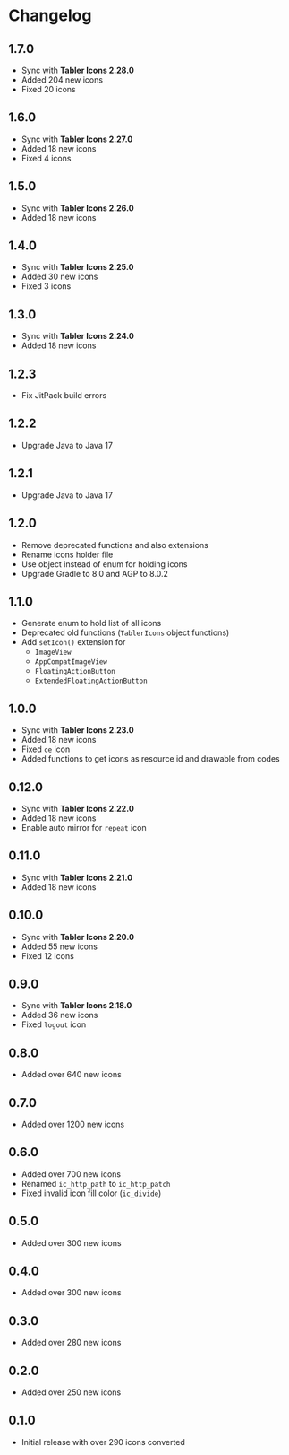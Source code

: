 # Changelog

## 1.7.0
* Sync with **Tabler Icons 2.28.0**
* Added 204 new icons
* Fixed 20 icons

## 1.6.0
* Sync with **Tabler Icons 2.27.0**
* Added 18 new icons
* Fixed 4 icons

## 1.5.0
* Sync with **Tabler Icons 2.26.0**
* Added 18 new icons

## 1.4.0
* Sync with **Tabler Icons 2.25.0**
* Added 30 new icons
* Fixed 3 icons

## 1.3.0
* Sync with **Tabler Icons 2.24.0**
* Added 18 new icons

## 1.2.3
* Fix JitPack build errors

## 1.2.2
* Upgrade Java to Java 17

## 1.2.1
* Upgrade Java to Java 17

## 1.2.0
* Remove deprecated functions and also extensions
* Rename icons holder file
* Use object instead of enum for holding icons
* Upgrade Gradle to 8.0 and AGP to 8.0.2

## 1.1.0
* Generate enum to hold list of all icons
* Deprecated old functions (`TablerIcons` object functions)
* Add `setIcon()` extension for
  * `ImageView`
  * `AppCompatImageView`
  * `FloatingActionButton`
  * `ExtendedFloatingActionButton`

## 1.0.0
* Sync with **Tabler Icons 2.23.0**
* Added 18 new icons
* Fixed `ce` icon
* Added functions to get icons as resource id and drawable from codes

## 0.12.0
* Sync with **Tabler Icons 2.22.0**
* Added 18 new icons
* Enable auto mirror for `repeat` icon

## 0.11.0
* Sync with **Tabler Icons 2.21.0**
* Added 18 new icons

## 0.10.0
* Sync with **Tabler Icons 2.20.0**
* Added 55 new icons
* Fixed 12 icons

## 0.9.0
* Sync with **Tabler Icons 2.18.0**
* Added 36 new icons
* Fixed `logout` icon

## 0.8.0
* Added over 640 new icons

## 0.7.0
* Added over 1200 new icons

## 0.6.0
* Added over 700 new icons
* Renamed `ic_http_path` to `ic_http_patch`
* Fixed invalid icon fill color (`ic_divide`)

## 0.5.0
* Added over 300 new icons

## 0.4.0
* Added over 300 new icons

## 0.3.0
* Added over 280 new icons

## 0.2.0
* Added over 250 new icons

## 0.1.0
* Initial release with over 290 icons converted
